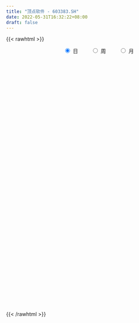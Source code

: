 ```yaml
---
title: "顶点软件 - 603383.SH"
date: 2022-05-31T16:32:22+08:00
draft: false
---
```

{{< rawhtml >}}
    <div style="text-align: center">
        <label style="padding: 1rem;"><input style="margin-right: .5rem" type="radio" name="period" value="D" checked onclick="period_change(this)">日</label>
        <label style="padding: 1rem;"><input style="margin-right: .5rem" type="radio" name="period" value="W" onclick="period_change(this)">周</label>
        <label style="padding: 1rem;"><input style="margin-right: .5rem" type="radio" name="period" value="M" onclick="period_change(this)">月</label>
    </div>
    <div id="chart" style="height: 700px;"></div> 
    <script type="text/javascript">
        const D_v = [13833.71,12541.4,26304.0,49814.12,35285.61,49356.74,33985.32,45819.57,62580.04,38183.4,28327.66,37795.84,39520.18,28389.4,32155.64,43736.32,52326.84,57030.54,31925.54,28035.06,20994.1,17508.7,21923.16,33089.99,22550.2,20743.96,13168.56,14394.96,10803.16,16041.0,12712.21,10490.95,8624.8,16910.48,44639.7,20228.98,23922.33,17278.21,13601.6,13154.57,9163.32,12860.37,20833.2,14621.6,20941.43,17800.17,13652.4,12217.4,12056.81,13086.5,13950.37,14762.4,13858.31,9237.01,14110.37,9467.46,10524.77,37890.43,42807.55,27806.41,18100.12,61214.6,25790.51,35519.41,23479.48,25109.8,29771.8,28594.24,32246.9,23725.68,16236.74,35819.32,34239.35,30346.27,18507.96,65841.85,99473.44,68028.33,46652.32,40442.6,37074.8,27879.71,28401.4,23523.99,24638.83,17152.75,10618.6,14897.8,12198.56,24649.55,11748.52,30473.91,21844.2,15574.56,14615.0,8614.8,8032.92,7840.96,6605.68,10016.76,25172.79,25498.53,32131.91,47469.85,34963.0,16040.27,20112.69,18493.6,32554.36,24263.2,21185.33,17458.36,45868.52,19585.8,14397.03,16771.66,17268.6,15919.83,19991.4,29318.08,21531.0,16510.48,14532.8,19103.11,14597.0,19615.6,31304.84,14538.2,15950.64,10534.8,17673.19,25822.88,19505.4,14974.96,13029.45,10794.6,7453.72,8565.12,10571.33,9354.03,9429.84,10410.12,8143.2,8084.32,7093.8,9914.41,7599.0,7477.2,10571.4,9306.34,9329.64,8218.81,6293.16,9111.41,15658.0,12587.0,8596.4,14334.1,13134.84,12075.4,9383.56,7636.0,10644.0,21455.44,15914.32,8164.4,32121.76,41314.96,30024.33,27657.53,23756.14,29063.0,27162.82,17444.34,11020.14,20987.6,19869.94,21048.26,20461.6,24453.04,19565.56,14472.42,16011.58,15106.98,9872.8,7401.11,16902.94,10091.46,15359.94,13663.27,10186.16,10639.0,10980.4,10370.74,11437.46,19747.54,21687.45,19653.81,12290.29,14045.69,19425.51,19536.63,14331.87,17314.47,13208.91,12460.43,12313.63,11220.22,8957.63,7097.76,14523.48,18521.63,10368.17,18099.64,28717.44,25737.12,13125.68,27764.72,49374.66,31970.68,20512.16,15455.27,13765.98,18430.37,81578.19,77628.57,56748.52,45319.57,45246.65,35456.32,35827.74,20870.27,22816.08,17205.28,14918.33,30890.64,13163.25,11732.0,11977.92,13124.34,13870.0,9543.48,13345.11,20066.84,23061.81,24599.76,18170.93,16244.25,14492.26,18989.38]
const D_histogram = [0.0,-0.0129230769,0.0344394477,0.123178526,0.1449399974,0.2364562362,0.2709943128,0.4556471138,0.4652792599,0.3920325485,0.2995752525,0.2659241828,0.2603149653,0.2134043379,0.1213920635,0.1196934923,0.1127318831,0.1530528942,0.0896827017,0.044197753,-0.0339016728,-0.0796619369,-0.1175374886,-0.2161388044,-0.3172290456,-0.3440595715,-0.3489519016,-0.3627183529,-0.3406189047,-0.3842920971,-0.4043324704,-0.368321137,-0.3406072856,-0.3436914258,-0.3857025655,-0.4309642262,-0.3895266525,-0.3317974503,-0.2854509864,-0.2648402961,-0.2321765992,-0.2055986268,-0.134530783,-0.0657934579,0.0323062431,0.0887486312,0.0772911114,0.0567189641,0.020176715,0.0240914847,0.0792818078,0.1429747358,0.1622111493,0.1733988103,0.1118769057,0.065711346,0.0588572197,0.1628621973,0.2245972647,0.2803855991,0.2840192466,0.3918504279,0.3864434422,0.391099183,0.360421519,0.3495147458,0.3414258326,0.3484633711,0.3775203908,0.2964799189,0.2385009643,0.094642881,0.0557159261,0.0757475225,0.0330461899,0.1818979716,0.382764836,0.4029252503,0.3795080269,0.3035935676,0.18123375,0.1155361971,-0.0242636231,-0.1682299709,-0.305632989,-0.3992351683,-0.4452336645,-0.4747977174,-0.4939242939,-0.4408116873,-0.3928104263,-0.2860650939,-0.1711329988,-0.0947142837,-0.0954540772,-0.1324608121,-0.1687696397,-0.1437683883,-0.1112398176,-0.0754449323,0.0279948511,0.1147527818,0.2255123201,0.2888996883,0.3423028834,0.3459824912,0.2714002186,0.1473099687,0.1722359514,0.2047259919,0.1799645657,0.1719311051,0.2965586793,0.3139060067,0.2711175792,0.2327610234,0.1700019706,0.1004599425,0.0818008511,0.0328889184,-0.0013336602,-0.0669335028,-0.1479831864,-0.1425266145,-0.1307889127,-0.0699423049,0.013044974,0.074367369,0.1025295919,0.0739211981,0.0995508721,0.1781675212,0.1552289969,0.0726006364,0.0078246901,-0.0803936814,-0.123659006,-0.1536528791,-0.1977013137,-0.1923416323,-0.1502469062,-0.1561635636,-0.1154807539,-0.1671114949,-0.234873536,-0.2712680717,-0.2636694307,-0.2768976287,-0.3323918885,-0.3421644551,-0.2627837473,-0.267559899,-0.2469533156,-0.1978656973,-0.0607627284,-0.00952092,0.0388343704,0.0896047069,0.0922893802,0.0520202203,0.0784310978,0.0715353746,-0.0102573262,0.0186198775,0.0467600515,0.0398245166,0.1127555866,0.2067381577,0.2119230661,0.0584988961,-0.1303396091,-0.4645449906,-0.6992901377,-0.7443728508,-0.7369353482,-0.5775139548,-0.4819248306,-0.4620446501,-0.5220066555,-0.548538845,-0.5464862401,-0.5266301144,-0.4374964787,-0.3167212748,-0.2396759333,-0.1443032507,-0.1343433308,-0.1052227148,-0.0404520931,0.009702641,0.0281148553,0.0268402576,0.0207114199,-0.0261956837,-0.0737176341,-0.0516508902,-0.0106954701,0.0574305637,0.0746902487,0.0047797709,0.0253512679,0.0622383144,0.0867076646,0.144288424,0.1993387941,0.2513328578,0.245137792,0.2240498217,0.2129206541,0.1919219048,0.2433026753,0.3106299017,0.3463238958,0.4193529903,0.4536651172,0.3487051982,0.1698899182,0.2167435549,0.3017641999,0.3469842484,0.3086327654,0.2989729752,0.2304765302,0.1424948696,0.2559797594,0.2810597926,0.0929823645,-0.2003520513,-0.4098469867,-0.6371313522,-0.6590482453,-0.6405786046,-0.6205990524,-0.5762550672,-0.4939683754,-0.3736399315,-0.2679558919,-0.1944468683,-0.1395306425,-0.0751460679,-0.0229896487,0.0225603869,0.079603604,0.1506471111,0.1104925146,0.1339777692,0.1615446658,0.164572003,0.1898858823,0.2306698334]
const D_fast = [0.0,-0.0161538462,0.0398185404,0.1593522503,0.2173487209,0.3679790188,0.4702656736,0.768830253,0.8947822141,0.9195436398,0.9019801569,0.934810133,0.9942796568,1.0007201139,0.9390558553,0.9672806573,0.9885020188,1.0670862534,1.0261367363,0.9917012259,0.9051263819,0.8394506336,0.7721907097,0.6195546928,0.4391571902,0.3263117715,0.2341814659,0.1297354264,0.0666801484,-0.0730660683,-0.1941895592,-0.2502585101,-0.30769648,-0.3967034767,-0.5351402578,-0.6881429751,-0.7440870644,-0.7693072248,-0.7943235075,-0.8399228913,-0.8653033442,-0.8901250284,-0.8526898805,-0.8004009197,-0.694224658,-0.615595112,-0.607729854,-0.6141222603,-0.6456203307,-0.6356826897,-0.5606719147,-0.4612353028,-0.401446102,-0.3469087384,-0.3804614166,-0.4101991398,-0.4023389612,-0.2576184343,-0.1397340507,-0.0138493165,0.0607891427,0.266582931,0.3577868058,0.4602173424,0.5196450581,0.5961169714,0.6733845163,0.7675378975,0.890975015,0.8840545228,0.8857008093,0.7655034462,0.7405054729,0.7794739499,0.7450341647,0.9393604394,1.2359185128,1.3568102397,1.428270023,1.4282539555,1.3512025755,1.3143890718,1.1685233459,0.9824995054,0.76868824,0.5752772686,0.4179703563,0.269706874,0.1270992241,0.0700089089,0.0198075633,0.0550366222,0.1271854676,0.1799256118,0.155322299,0.085200361,0.0066991235,-0.0042417221,0.0004768942,0.0174105464,0.1278490426,0.2432951688,0.4104327871,0.5460450773,0.6850239933,0.7751992239,0.7684670059,0.6812042482,0.7491892187,0.8328607572,0.8530904725,0.8880397881,1.0868070322,1.1826308612,1.2076218285,1.2274555285,1.2071969684,1.1627699259,1.1645610473,1.1238713441,1.0893153506,1.0069821323,0.888936652,0.8587615703,0.8378020439,0.8811630755,0.9674115979,1.0473258352,1.101120456,1.0909923617,1.1415097538,1.2646682832,1.2805370081,1.2160588067,1.1532390329,1.0449222411,0.970742165,0.9023350721,0.8088613091,0.7661355824,0.7706685819,0.7257110336,0.7375236549,0.6441150402,0.5176346151,0.4134230614,0.3551043448,0.2726517396,0.1340595077,0.0387458273,0.0524305982,-0.0192355282,-0.0603672737,-0.0607460797,0.061166207,0.1100277855,0.1680916685,0.2412631818,0.2670202,0.2397560953,0.2857747471,0.2967628676,0.2124058353,0.2459380084,0.2857681952,0.2887887895,0.3899087561,0.5355758666,0.5937415416,0.4549420956,0.2335186881,-0.216822941,-0.6263906226,-0.8575665483,-1.0343628828,-1.0193199781,-1.0442120615,-1.1398430436,-1.3303067128,-1.4939736136,-1.6285425688,-1.7403439716,-1.7605844556,-1.7189895704,-1.7018632122,-1.6425663423,-1.6661922551,-1.6633773178,-1.6087197194,-1.556139325,-1.530698397,-1.5252629303,-1.526213913,-1.5796699375,-1.6456212964,-1.6364672751,-1.5981857225,-1.5157020477,-1.4797698005,-1.5484853357,-1.5215760217,-1.4691293966,-1.4229831303,-1.3293302648,-1.2244451963,-1.1096179181,-1.0545285359,-1.0196040508,-0.9775030548,-0.950521328,-0.8383148887,-0.6933301868,-0.5710552188,-0.3931878767,-0.2454594705,-0.2632430899,-0.3995858904,-0.298546365,-0.13808467,-0.0061185594,0.032688149,0.0977716026,0.0868942901,0.0345363469,0.2120161765,0.3073611579,0.142529321,-0.2008931076,-0.5128497898,-0.8994169933,-1.0860959477,-1.2277709581,-1.3629411691,-1.4626609507,-1.5038663527,-1.4769478917,-1.4382528251,-1.4133555185,-1.3933219533,-1.3477238957,-1.3013148887,-1.2501247563,-1.1731806383,-1.0644753534,-1.0770068213,-1.0200271243,-0.9520740612,-0.9079037234,-0.8351183735,-0.736666964]
const D_slow = [0.0,-0.0032307692,0.0053790927,0.0361737242,0.0724087236,0.1315227826,0.1992713608,0.3131831392,0.4295029542,0.5275110913,0.6024049044,0.6688859501,0.7339646915,0.787315776,0.8176637918,0.8475871649,0.8757701357,0.9140333592,0.9364540346,0.9475034729,0.9390280547,0.9191125705,0.8897281983,0.8356934972,0.7563862358,0.6703713429,0.5831333675,0.4924537793,0.4072990531,0.3112260288,0.2101429112,0.118062627,0.0329108056,-0.0530120509,-0.1494376923,-0.2571787488,-0.3545604119,-0.4375097745,-0.5088725211,-0.5750825951,-0.633126745,-0.6845264017,-0.7181590974,-0.7346074619,-0.7265309011,-0.7043437433,-0.6850209654,-0.6708412244,-0.6657970457,-0.6597741745,-0.6399537225,-0.6042100386,-0.5636572513,-0.5203075487,-0.4923383223,-0.4759104858,-0.4611961809,-0.4204806315,-0.3643313154,-0.2942349156,-0.2232301039,-0.125267497,-0.0286566364,0.0691181593,0.1592235391,0.2466022255,0.3319586837,0.4190745265,0.5134546242,0.5875746039,0.647199845,0.6708605652,0.6847895468,0.7037264274,0.7119879749,0.7574624678,0.8531536768,0.9538849894,1.0487619961,1.124660388,1.1699688255,1.1988528748,1.192786969,1.1507294763,1.074321229,0.9745124369,0.8632040208,0.7445045915,0.621023518,0.5108205962,0.4126179896,0.3411017161,0.2983184664,0.2746398955,0.2507763762,0.2176611732,0.1754687632,0.1395266662,0.1117167118,0.0928554787,0.0998541915,0.1285423869,0.184920467,0.257145389,0.3427211099,0.4292167327,0.4970667873,0.5338942795,0.5769532674,0.6281347653,0.6731259067,0.716108683,0.7902483529,0.8687248545,0.9365042493,0.9946945052,1.0371949978,1.0623099834,1.0827601962,1.0909824258,1.0906490107,1.0739156351,1.0369198384,1.0012881848,0.9685909566,0.9511053804,0.9543666239,0.9729584662,0.9985908641,1.0170711637,1.0419588817,1.086500762,1.1253080112,1.1434581703,1.1454143428,1.1253159225,1.094401171,1.0559879512,1.0065626228,0.9584772147,0.9209154882,0.8818745972,0.8530044088,0.8112265351,0.7525081511,0.6846911331,0.6187737755,0.5495493683,0.4664513962,0.3809102824,0.3152143456,0.2483243708,0.1865860419,0.1371196176,0.1219289355,0.1195487055,0.1292572981,0.1516584748,0.1747308199,0.1877358749,0.2073436494,0.225227493,0.2226631615,0.2273181309,0.2390081437,0.2489642729,0.2771531695,0.328837709,0.3818184755,0.3964431995,0.3638582972,0.2477220496,0.0728995152,-0.1131936975,-0.2974275346,-0.4418060233,-0.5622872309,-0.6777983935,-0.8083000573,-0.9454347686,-1.0820563286,-1.2137138572,-1.3230879769,-1.4022682956,-1.4621872789,-1.4982630916,-1.5318489243,-1.558154603,-1.5682676263,-1.565841966,-1.5588132522,-1.5521031878,-1.5469253329,-1.5534742538,-1.5719036623,-1.5848163849,-1.5874902524,-1.5731326115,-1.5544600493,-1.5532651066,-1.5469272896,-1.531367711,-1.5096907948,-1.4736186888,-1.4237839903,-1.3609507759,-1.2996663279,-1.2436538725,-1.1904237089,-1.1424432327,-1.0816175639,-1.0039600885,-0.9173791146,-0.812540867,-0.6991245877,-0.6119482881,-0.5694758086,-0.5152899199,-0.4398488699,-0.3531028078,-0.2759446164,-0.2012013726,-0.1435822401,-0.1079585227,-0.0439635828,0.0263013653,0.0495469564,-0.0005410564,-0.1030028031,-0.2622856411,-0.4270477024,-0.5871923536,-0.7423421167,-0.8864058835,-1.0098979773,-1.1033079602,-1.1702969332,-1.2189086502,-1.2537913109,-1.2725778278,-1.27832524,-1.2726851433,-1.2527842423,-1.2151224645,-1.1874993359,-1.1540048935,-1.1136187271,-1.0724757263,-1.0250042558,-0.9673367974]
const D_data = [['2021-05-20', 25.219, 25.6432, 25.0647, 25.836],['2021-05-21', 25.5178, 25.4407, 25.3829, 26.1637],['2021-05-24', 25.219, 26.2987, 25.0165, 26.3662],['2021-05-25', 26.2601, 27.2531, 26.0673, 27.4748],['2021-05-26', 27.2145, 26.8289, 26.7904, 27.7447],['2021-05-27', 26.8, 28.1786, 26.7229, 28.8245],['2021-05-28', 27.9568, 28.034, 27.5519, 28.1978],['2021-05-31', 28.1496, 30.8393, 28.1496, 30.8393],['2021-06-01', 31.7165, 29.5957, 29.5957, 31.7165],['2021-06-02', 30.0566, 28.7969, 28.5724, 30.0566],['2021-06-03', 28.8067, 28.4649, 28.3478, 29.3926],['2021-06-04', 28.3282, 29.1778, 28.0255, 29.832],['2021-06-07', 29.1875, 29.7344, 28.7579, 30.2324],['2021-06-08', 29.4707, 29.3731, 29.0997, 30.0176],['2021-06-09', 29.295, 28.6798, 28.3185, 29.8809],['2021-06-10', 28.5626, 29.7734, 28.4259, 30.0176],['2021-06-11', 29.7832, 29.9004, 29.3438, 31.2187],['2021-06-15', 29.5879, 30.8183, 28.6212, 31.4628],['2021-06-16', 30.5839, 29.6856, 29.5293, 30.7109],['2021-06-17', 29.6563, 29.8027, 28.9825, 30.0469],['2021-06-18', 29.295, 29.1973, 29.0801, 29.6367],['2021-06-21', 28.9239, 29.3536, 28.7579, 29.7149],['2021-06-22', 29.4707, 29.2754, 29.1778, 29.998],['2021-06-23', 29.129, 28.1329, 27.84, 29.129],['2021-06-24', 27.9669, 27.4591, 27.2346, 28.3868],['2021-06-25', 27.3517, 27.879, 27.2541, 28.2111],['2021-06-28', 28.0353, 27.879, 27.6349, 28.0353],['2021-06-29', 27.8888, 27.508, 27.3713, 28.2794],['2021-06-30', 27.508, 27.7619, 27.3615, 27.9572],['2021-07-01', 27.5959, 26.6389, 26.6096, 27.84],['2021-07-02', 26.5315, 26.4826, 26.1702, 26.9904],['2021-07-05', 26.3557, 26.9416, 26.3362, 27.0002],['2021-07-06', 26.9514, 26.7365, 26.4729, 27.0978],['2021-07-07', 26.6584, 26.1409, 25.8284, 26.844],['2021-07-08', 24.9886, 25.223, 24.1391, 25.3792],['2021-07-09', 25.1253, 24.5882, 24.4222, 25.1253],['2021-07-12', 24.6664, 25.2913, 24.5589, 25.5452],['2021-07-13', 25.096, 25.4183, 24.93, 25.8089],['2021-07-14', 25.6722, 25.2425, 24.9788, 25.6722],['2021-07-15', 25.2523, 24.8031, 24.5589, 25.4573],['2021-07-16', 24.8421, 24.8128, 24.7152, 25.1546],['2021-07-19', 24.8128, 24.6273, 24.2367, 24.8128],['2021-07-20', 24.4418, 25.2132, 24.3148, 25.76],['2021-07-21', 25.1253, 25.3792, 25.0472, 25.4866],['2021-07-22', 25.2913, 26.0823, 25.1058, 26.1604],['2021-07-23', 25.9065, 25.926, 25.6722, 26.4631],['2021-07-26', 25.5843, 25.1644, 24.9202, 26.1506],['2021-07-27', 25.555, 24.9202, 24.7152, 25.555],['2021-07-28', 24.6468, 24.5004, 24.1195, 25.1741],['2021-07-29', 24.764, 24.8421, 24.7542, 25.3792],['2021-07-30', 24.7738, 25.594, 24.6566, 25.8772],['2021-08-02', 25.389, 26.0237, 25.2523, 26.3264],['2021-08-03', 26.0725, 25.7307, 25.7014, 26.2678],['2021-08-04', 25.7307, 25.7698, 25.5159, 25.926],['2021-08-05', 25.594, 24.764, 24.7152, 25.7893],['2021-08-06', 24.6566, 24.6664, 24.5101, 24.9593],['2021-08-09', 24.6664, 24.9984, 24.5296, 25.1937],['2021-08-10', 25.0179, 26.6779, 24.9007, 26.844],['2021-08-11', 27.2346, 26.6975, 26.6584, 28.1915],['2021-08-12', 27.2834, 27.0978, 26.5412, 27.342],['2021-08-13', 26.6975, 26.7951, 26.6975, 27.3322],['2021-08-16', 26.9318, 28.6505, 26.8635, 29.0801],['2021-08-17', 28.6016, 27.8107, 27.5568, 28.6114],['2021-08-18', 27.6544, 28.2501, 27.1271, 29.0118],['2021-08-19', 28.1622, 28.0548, 27.84, 28.7579],['2021-08-20', 28.1329, 28.504, 27.9474, 28.6407],['2021-08-23', 28.8555, 28.8067, 28.504, 29.7832],['2021-08-24', 28.5431, 29.3243, 28.5138, 29.5879],['2021-08-25', 29.2168, 30.0566, 28.9922, 30.2226],['2021-08-26', 30.1445, 28.8848, 28.8067, 30.3691],['2021-08-27', 28.9825, 29.0997, 28.4356, 29.5391],['2021-08-30', 29.0997, 27.7033, 27.4591, 29.3828],['2021-08-31', 28.1329, 28.6798, 27.7521, 29.0997],['2021-09-01', 28.7188, 29.5196, 28.2306, 30.2715],['2021-09-02', 29.5586, 28.8165, 28.6407, 29.5586],['2021-09-03', 31.6972, 31.6972, 31.0624, 31.6972],['2021-09-06', 31.9608, 33.6404, 30.0273, 34.4509],['2021-09-07', 32.3709, 32.4198, 31.5507, 33.0838],['2021-09-08', 32.1073, 32.3221, 31.9608, 33.6404],['2021-09-09', 32.2245, 31.8241, 31.6288, 33.1912],['2021-09-10', 32.2733, 31.0624, 30.9941, 32.2733],['2021-09-13', 31.2284, 31.5507, 30.9257, 31.9803],['2021-09-14', 31.4921, 30.2715, 30.0859, 31.746],['2021-09-15', 30.1543, 29.5391, 29.3731, 30.457],['2021-09-16', 29.5391, 28.8262, 28.6114, 29.8223],['2021-09-17', 28.6602, 28.6114, 28.0255, 29.1973],['2021-09-22', 28.2208, 28.6212, 28.0548, 29.0508],['2021-09-23', 28.8067, 28.3673, 28.1232, 28.9337],['2021-09-24', 28.3771, 28.0743, 28.006, 28.6505],['2021-09-27', 28.0548, 28.7774, 28.0548, 29.1485],['2021-09-28', 28.8067, 28.7188, 28.0255, 28.9044],['2021-09-29', 28.6993, 29.6563, 28.2306, 29.9297],['2021-09-30', 29.6563, 30.2226, 29.002, 30.4668],['2021-10-08', 30.6523, 30.1933, 29.6074, 30.6621],['2021-10-11', 29.7832, 29.3926, 29.2364, 30.0371],['2021-10-12', 29.2461, 28.7774, 28.5333, 29.3731],['2021-10-13', 29.1094, 28.4942, 28.2501, 29.2364],['2021-10-14', 28.338, 29.129, 28.338, 29.3438],['2021-10-15', 29.0606, 29.295, 28.7774, 29.5196],['2021-10-18', 29.295, 29.461, 28.8848, 29.8613],['2021-10-19', 29.461, 30.6816, 29.461, 31.2382],['2021-10-20', 31.1308, 31.0624, 30.5644, 31.7362],['2021-10-21', 30.9648, 32.0585, 30.7695, 32.4002],['2021-10-22', 32.4393, 32.1756, 32.0292, 33.0838],['2021-10-25', 33.0057, 32.6639, 31.6581, 33.0057],['2021-10-26', 32.244, 32.5272, 32.1366, 32.8299],['2021-10-27', 32.3319, 31.6679, 31.3749, 32.7127],['2021-10-28', 31.7264, 30.7499, 30.6035, 32.1073],['2021-10-29', 31.2675, 32.5565, 30.7597, 32.7127],['2021-11-01', 32.5467, 33.0447, 32.2831, 33.5037],['2021-11-02', 32.8787, 32.5955, 32.3319, 33.9626],['2021-11-03', 32.3416, 32.9568, 31.9803, 33.0935],['2021-11-04', 32.9568, 35.2321, 32.6444, 36.1305],['2021-11-05', 35.3786, 34.6364, 34.3728, 35.9352],['2021-11-08', 34.7145, 34.1775, 34.031, 35.0856],['2021-11-09', 34.3435, 34.3532, 33.7087, 34.5095],['2021-11-10', 34.3532, 34.0798, 33.7185, 34.4704],['2021-11-11', 34.0798, 33.8943, 33.6404, 34.2653],['2021-11-12', 33.9529, 34.5192, 33.4939, 34.7145],['2021-11-15', 34.6169, 34.1579, 33.9919, 36.3746],['2021-11-16', 33.9529, 34.2849, 33.1033, 34.8024],['2021-11-17', 34.236, 33.7478, 33.1912, 34.2849],['2021-11-18', 33.7478, 33.2205, 33.201, 34.5388],['2021-11-19', 33.0057, 34.1286, 32.4491, 34.695],['2021-11-22', 34.1579, 34.2849, 33.4939, 34.5388],['2021-11-23', 34.1775, 35.154, 33.8845, 35.4274],['2021-11-24', 35.3395, 35.9352, 34.7634, 36.3551],['2021-11-25', 35.7399, 36.2281, 35.5446, 36.2281],['2021-11-26', 36.3258, 36.2672, 35.4469, 36.7652],['2021-11-29', 35.9059, 35.7692, 35.6324, 36.4039],['2021-11-30', 36.0719, 36.6578, 35.9156, 36.6968],['2021-12-01', 36.3551, 37.8686, 36.3551, 38.0151],['2021-12-02', 38.0737, 37.0386, 36.8628, 38.3764],['2021-12-03', 37.0386, 36.2574, 36.0426, 37.3511],['2021-12-06', 36.3843, 36.2769, 35.8375, 36.9117],['2021-12-07', 36.2867, 35.7008, 35.3493, 36.6675],['2021-12-08', 35.7594, 35.984, 35.154, 36.2574],['2021-12-09', 36.0328, 35.9937, 35.691, 36.4722],['2021-12-10', 36.1988, 35.6227, 35.2614, 36.316],['2021-12-13', 35.6227, 36.1207, 35.6227, 36.4527],['2021-12-14', 36.1207, 36.7066, 35.1637, 36.7652],['2021-12-15', 36.7261, 36.2086, 36.1598, 37.2534],['2021-12-16', 36.2281, 36.9019, 36.2183, 37.3023],['2021-12-17', 36.7261, 35.7203, 35.7203, 37.1851],['2021-12-20', 35.5739, 35.1442, 34.8903, 36.3746],['2021-12-21', 35.1344, 35.154, 34.4704, 35.5055],['2021-12-22', 35.4469, 35.5055, 34.9782, 35.8082],['2021-12-23', 35.5055, 35.0954, 35.0563, 35.7887],['2021-12-24', 35.1344, 34.2068, 34.0505, 35.486],['2021-12-27', 34.2556, 34.3923, 34.0017, 34.6266],['2021-12-28', 34.4997, 35.5055, 34.4216, 35.6422],['2021-12-29', 35.6031, 34.4802, 34.3923, 35.6031],['2021-12-30', 34.7341, 34.6657, 34.4899, 35.4567],['2021-12-31', 35.0172, 35.0563, 34.197, 35.1247],['2022-01-04', 35.3395, 36.5796, 35.0758, 36.6089],['2022-01-05', 36.9117, 36.0035, 35.6715, 37.3608],['2022-01-06', 36.0035, 36.2672, 35.7692, 36.6187],['2022-01-07', 36.1402, 36.6382, 36.1402, 37.3218],['2022-01-10', 36.5992, 36.2769, 35.6129, 37.2241],['2022-01-11', 36.2965, 35.7203, 35.5543, 37.2827],['2022-01-12', 35.7203, 36.5992, 35.7203, 36.7847],['2022-01-13', 36.189, 36.3258, 36.0426, 36.9214],['2022-01-14', 36.6871, 35.2028, 35.0075, 36.6871],['2022-01-17', 35.2516, 36.482, 34.695, 36.7652],['2022-01-18', 36.1402, 36.6871, 35.9352, 37.0874],['2022-01-19', 36.2769, 36.3746, 36.1109, 37.0093],['2022-01-20', 36.6089, 37.6538, 35.6129, 38.2885],['2022-01-21', 37.273, 38.5424, 36.9214, 39.0502],['2022-01-24', 38.4741, 37.9174, 37.0874, 38.7182],['2022-01-25', 37.4683, 35.691, 35.2321, 38.5326],['2022-01-26', 35.7594, 34.3435, 34.0896, 36.7749],['2022-01-27', 34.1677, 30.9062, 30.9062, 34.3435],['2022-01-28', 30.6621, 30.164, 29.5, 30.8574],['2022-02-07', 30.4179, 31.1991, 30.3886, 31.785],['2022-02-08', 31.0136, 31.1308, 30.3301, 31.4335],['2022-02-09', 31.2187, 32.908, 31.1601, 34.1775],['2022-02-10', 32.2245, 32.3026, 31.4433, 32.7127],['2022-02-11', 30.2715, 31.1991, 30.2715, 31.951],['2022-02-14', 30.7988, 29.5879, 29.3731, 31.1405],['2022-02-15', 29.7832, 29.2168, 28.8653, 30.2715],['2022-02-16', 29.461, 28.9239, 28.7384, 29.9297],['2022-02-17', 28.9239, 28.6114, 28.4942, 29.1778],['2022-02-18', 28.4747, 29.2071, 28.3673, 29.2852],['2022-02-21', 29.2071, 29.6758, 29.0508, 29.9883],['2022-02-22', 29.3047, 29.2364, 28.8555, 29.5781],['2022-02-23', 29.0508, 29.5684, 29.0508, 29.627],['2022-02-24', 29.5781, 28.4552, 27.7326, 29.6367],['2022-02-25', 28.6212, 28.4845, 28.2208, 28.7481],['2022-02-28', 28.6016, 28.9044, 27.879, 29.0801],['2022-03-01', 28.9044, 28.7969, 28.3282, 29.0411],['2022-03-02', 28.8067, 28.3771, 28.2306, 28.9044],['2022-03-03', 28.4064, 27.9767, 27.8302, 28.6895],['2022-03-04', 27.9767, 27.6935, 27.2248, 27.9767],['2022-03-07', 27.7716, 26.8147, 26.3655, 27.7716],['2022-03-08', 26.8928, 26.2873, 26.2678, 27.3713],['2022-03-09', 26.3655, 26.8147, 25.1351, 26.8342],['2022-03-10', 27.3029, 26.9709, 26.6975, 27.4884],['2022-03-11', 27.1955, 27.4006, 25.926, 27.4884],['2022-03-14', 27.0295, 26.8244, 26.8147, 27.4591],['2022-03-15', 26.4631, 25.3987, 25.3304, 26.9318],['2022-03-16', 25.594, 26.1897, 24.8324, 26.5608],['2022-03-17', 26.4826, 26.3655, 25.9651, 26.7365],['2022-03-18', 25.9553, 26.219, 25.5452, 26.4534],['2022-03-21', 26.3166, 26.7365, 25.9553, 26.7561],['2022-03-22', 26.6584, 26.9416, 26.3948, 27.1467],['2022-03-23', 26.8537, 27.176, 26.7561, 27.3322],['2022-03-24', 26.883, 26.5803, 26.4241, 27.2638],['2022-03-25', 26.5803, 26.3264, 26.1897, 27.0588],['2022-03-28', 26.0237, 26.3655, 25.6917, 26.8049],['2022-03-29', 26.3264, 26.1506, 25.8772, 26.5022],['2022-03-30', 26.3459, 27.1564, 26.0335, 27.4299],['2022-03-31', 27.0978, 27.7521, 26.7365, 28.2599],['2022-04-01', 27.5373, 27.7619, 27.3713, 27.9181],['2022-04-06', 27.508, 28.7091, 27.4689, 29.2266],['2022-04-07', 29.168, 28.7579, 28.3673, 29.3438],['2022-04-08', 28.6602, 27.049, 26.6096, 28.6602],['2022-04-11', 26.4729, 25.4769, 25.4183, 26.4729],['2022-04-12', 25.8479, 28.0255, 25.7405, 28.0255],['2022-04-13', 27.5177, 29.002, 27.5177, 30.1543],['2022-04-14', 28.9434, 29.0606, 28.1329, 30.0273],['2022-04-15', 28.8751, 28.2501, 28.0255, 29.4903],['2022-04-18', 28.4845, 28.6895, 27.2541, 28.6895],['2022-04-19', 28.4747, 27.9279, 27.6349, 28.6895],['2022-04-20', 28.6114, 27.3908, 27.342, 28.9922],['2022-04-21', 26.4143, 30.1348, 26.3752, 30.1348],['2022-04-22', 30.1152, 29.6172, 29.1778, 31.2284],['2022-04-25', 28.5724, 26.6584, 26.6584, 28.8165],['2022-04-26', 25.4085, 23.9926, 23.9926, 25.9163],['2022-04-27', 21.6294, 23.4262, 21.6294, 23.9242],['2022-04-28', 23.1137, 21.5709, 21.3853, 23.1137],['2022-04-29', 21.8736, 22.8989, 21.8638, 23.1137],['2022-05-05', 23.1626, 22.8012, 22.5767, 23.436],['2022-05-06', 22.4302, 22.3228, 21.6978, 23.6606],['2022-05-09', 22.0396, 22.2056, 21.9712, 22.6938],['2022-05-10', 21.8736, 22.4595, 21.5904, 22.6352],['2022-05-11', 22.6645, 22.9868, 22.5083, 23.4848],['2022-05-12', 22.6255, 22.9965, 22.4595, 23.2895],['2022-05-13', 23.1723, 22.7231, 22.5669, 23.2407],['2022-05-16', 22.8305, 22.5278, 22.4399, 23.0747],['2022-05-17', 22.4888, 22.7036, 22.1568, 22.8208],['2022-05-18', 23.0454, 22.645, 22.5571, 23.0454],['2022-05-19', 22.2056, 22.645, 22.0689, 22.7817],['2022-05-20', 22.645, 22.9282, 22.4204, 22.9477],['2022-05-23', 23.0454, 23.3676, 22.7817, 23.6606],['2022-05-24', 23.3676, 21.9908, 21.9712, 23.4946],['2022-05-25', 22.0982, 22.6743, 22.0005, 23.0551],['2022-05-26', 22.6059, 22.8208, 21.9908, 22.9673],['2022-05-27', 23.0411, 22.5711, 22.4211, 23.2511],['2022-05-30', 22.8, 22.92, 22.38, 22.92],['2022-05-31', 22.96, 23.32, 22.42, 23.48]]
const W_v = [66269.38,63138.43,45863.91,32018.54,71154.6,48115.21,132223.87,114518.8,61656.08,69355.14,80839.48,83163.21,55464.49,36158.78,108721.91,98272.95,114377.38,181365.67,88430.23,70632.99,36615.23,26624.32,37595.83,24490.62,47846.05,35038.03,76953.92,57896.52,29492.57,16270.04,15785.63,41316.36,43712.06,56249.75,47480.08,130176.94,111965.97,286681.81,341265.06,368672.35,133260.55,158146.06,117546.3,146673.53,135055.93,106518.99,94481.73,74898.06,114848.45,270065.45,190182.27,127251.54,131972.36,71487.1,86394.13,72956.26,86756.52,83219.99,83612.88,67162.57,53412.6,40955.13,52159.89,80020.89,77563.78,110006.72,71416.41,193480.12,93531.69,73257.31,71507.39,46270.48,34271.39,39214.81,21099.87,43845.16,129903.82,50855.52,96570.83,228402.21,258854.66,227410.55,269538.24,195255.81,210380.6,170108.88,180282.42,203237.33,138836.56,127361.81,100093.37,224424.69,226304.36,185198.74,182885.32,81440.58,166380.75,229405.44,227464.14,153329.93,117561.19,121010.1,74701.26,91710.86,124943.53,137018.75,181249.56,137315.58,229826.2,167906.29,138005.85,137447.91,19003.38,110170.93,139930.21,68422.72,121429.29,69710.84,64679.33,73990.94,36471.61,65299.48,110917.3,176556.06,93317.64,81336.1,106886.8,75521.8,67129.75,93852.64,101232.24,217711.42,215340.01,135904.19,100439.78,79419.3,54334.99,47462.14,81680.43,54101.69,56056.91,42474.92,38393.29,36699.43,46030.44,87408.48,145886.05,160970.31,199286.6,163567.89,419180.95,512901.5,263051.59,201586.39,138802.1,164859.13,119394.72,118741.86,97005.5,73580.85,68124.98,59853.73,73065.54,24251.78,9076.6,56971.53,45593.31,55940.44,63421.17,80215.95,49245.04,74864.88,84765.21,53650.78,94187.64,67607.14,67328.36,131668.1,102990.82,113297.07,73664.63,53645.94,37270.79,32270.53,79458.76,51239.84,78318.86,47476.01,160388.3,70873.94,42632.33,121502.48,161530.18,81361.9,29176.84,80454.97,76083.92,194745.79,212706.51,196128.38,137985.24,115816.01,67119.89,100894.91,77120.03,87056.77,64963.48,61435.55,137129.28,171113.8,130575.36,184754.75,291671.49,121596.68,37714.96,88716.18,15574.56,45709.36,140289.84,122163.92,128361.21,84348.52,100995.47,96006.28,88511.23,50414.22,45421.51,42655.81,42259.36,51175.5,52873.8,118970.88,137663.82,90370.28,94964.2,59375.29,60828.77,82897.0,79629.99,66517.66,59468.67,72554.2,142747.9,206858.38,218598.8,43686.35,87909.5,61860.85,102143.59,33481.64]
const W_histogram = [0.0,0.0030632479,-0.0086498571,-0.0179758298,0.0671641452,0.1524097659,0.3899288761,0.508454348,0.5107482741,0.5836765394,0.592575213,0.5647254367,0.3955696675,0.3239461264,0.305755196,0.3363150445,0.1780440612,0.2554938981,0.218931622,-0.0440779028,-0.2438324907,-0.3396506782,-0.388407033,-0.4342127162,-0.43132466,-0.4185018398,-0.3119444623,-0.4511604681,-0.5741780734,-0.6208220192,-0.5505465596,-0.4225766328,-0.2231745765,-0.1728989866,-0.1681418419,0.0650277361,0.2000382054,0.9681385122,0.9326742826,0.9708600941,0.7944978202,0.5911805857,0.3606936682,0.2190155088,-0.0623923584,-0.1632703029,-0.3813840496,-0.6069668456,-0.6191611912,-0.467413759,-0.38220989,-0.3544349871,-0.3728316022,-0.5214381631,-0.5278497291,-0.5934600658,-0.5207345943,-0.483037736,-0.436115712,-0.438586213,-0.428440729,-0.4428602811,-0.5739833657,-0.5565572929,-0.482050933,-0.2905524738,-0.1736885098,0.1903661805,0.3039443481,0.3599916076,0.4035094578,0.4134455244,0.4013103305,0.3733269371,0.3858295523,0.387099034,0.3847058174,0.3948561819,0.472076108,0.65983004,1.0527775473,1.9389664516,3.2423853797,3.4890176089,4.1425223142,4.4798305531,5.0995147504,5.484380799,5.1107636776,3.736101675,2.5533115404,1.1225287567,-0.2076675955,-1.178782347,-1.7719309177,-2.2820794934,-2.6564284216,-1.9264879895,-1.4847284529,-1.1911022202,-1.2608431892,-1.3065994174,-1.4229689872,-1.8360214057,-2.2127605623,-2.3603215805,-2.1019853611,-1.9324988449,-1.1637538888,-0.5130736827,-0.3338929121,-0.5660142716,-0.7920339336,-0.6029150133,-0.9260962869,-1.0404198686,-1.1335019062,-1.1866490984,-1.1914190439,-1.2029662643,-1.2385034522,-1.0683558135,-0.7030339583,-0.2956491042,-0.2284098405,-0.0894771993,0.041146622,0.1509166086,-0.0198221931,-0.3791574668,-0.4645986347,0.2051406523,-0.0366991357,-0.098007941,-0.4303737704,-0.6960106967,-0.8725178034,-1.0433303651,-0.9627331964,-0.8572611008,-0.8573698423,-0.8668115963,-0.744179519,-0.6358363412,-0.6961648536,-0.8762011591,-0.478261412,-0.1704926922,0.0068053257,0.2025345625,0.8697365701,1.674287932,1.6963830048,1.4174391053,1.2792754978,1.0620269166,0.8909183302,0.635704166,0.4055384067,0.1443759191,-0.2145209025,-0.3274466562,-0.5754589454,-0.7301804211,-0.723748283,-0.6888328335,-0.6775383797,-0.6770209238,-0.5611652458,-0.412873566,-0.2843077771,-0.2923175445,-0.2150444305,-0.2976725013,-0.5148826979,-0.6746938457,-0.6932503185,-0.8292807861,-0.8564259363,-0.8131805983,-0.8714210221,-0.9113312663,-0.7344044363,-0.4667004377,-0.2934893625,-0.150390924,-0.1742090626,-0.1379666484,0.0647592829,0.1475825623,0.1917885261,0.3862251736,0.5610040889,0.5179942965,0.5136665241,0.6249203535,0.6278673613,0.7889818347,0.9464847715,1.0644302727,1.0579881463,0.9322479759,0.7312166689,0.4600849422,0.2934098065,0.2569830603,0.2112880274,0.1236878523,0.2091785082,0.3714101667,0.5013488051,0.7308427301,0.802761956,0.6544109908,0.4964248315,0.5109259166,0.4926446458,0.3981939772,0.501206071,0.5619165703,0.7000761943,0.737727469,0.6912791361,0.7543857672,0.7440259066,0.6465863097,0.54493474,0.3419132759,0.2360196966,0.2427572305,0.1266262417,0.2440121594,-0.2467631513,-0.4916848837,-0.7617329552,-0.950627077,-1.0809517903,-1.13348321,-1.1886328369,-1.1575623675,-0.9866850192,-0.871994115,-0.6743976126,-0.4230650018,-0.6662539984,-0.8131518067,-0.8278306332,-0.7694380898,-0.7024314464,-0.5613549316]
const W_fast = [0.0,0.0038290598,-0.0100465094,-0.0238664395,0.0780645718,0.2014126339,0.5364139631,0.7820530221,0.9120340167,1.1308814169,1.2879238937,1.4012554765,1.3309921243,1.3403551147,1.3986029834,1.5132415929,1.399481625,1.5408049364,1.5589755658,1.2849465652,1.0242338547,0.8435029976,0.6976448846,0.5432860224,0.4383429136,0.3465402738,0.3751115357,0.123105413,-0.1434567107,-0.3453061614,-0.4126673417,-0.390341573,-0.2467331609,-0.2396823176,-0.2769606334,-0.0275341214,0.1574858993,1.1676208341,1.3653251752,1.6462260102,1.6684881914,1.6129661032,1.4726526028,1.3857283207,1.0887223638,0.9470268435,0.6335670845,0.2562425771,0.0892579337,0.1241519261,0.1138033227,0.0529694787,-0.058635037,-0.3376011386,-0.4759751368,-0.68995049,-0.7474086671,-0.8304712428,-0.8925781468,-1.004695201,-1.1016598993,-1.2267945216,-1.5014134477,-1.6231266981,-1.6691330715,-1.5502727307,-1.4768308942,-1.0651846588,-0.8756204041,-0.7295752428,-0.5851800281,-0.4718825804,-0.3836901917,-0.3183418508,-0.2093818475,-0.1113376073,-0.0175543695,0.0913100404,0.2865489936,0.6392604356,1.2954023297,2.6663328469,4.7803481199,5.8992347513,7.5883700352,9.0456359124,10.9401987973,12.6961600456,13.6002338436,13.1595972598,12.6151350102,11.4649844157,10.0828711646,8.8170608264,7.7809295263,6.7002610772,5.6618050436,5.9101234783,5.9807009018,5.9765515794,5.5915998131,5.2191937305,4.7470819139,3.875024144,2.9450948469,2.2074534335,1.9402933126,1.6266551175,2.1044616015,2.626873387,2.7225809295,2.3489560022,1.9249278568,1.9633180237,1.4086126784,1.0341841295,0.6577266153,0.3079171485,0.0052924421,-0.3069963444,-0.6521593954,-0.74910071,-0.5595373445,-0.2260647664,-0.2159279628,-0.0993646215,0.0415458553,0.1890449941,0.0133506442,-0.4407739963,-0.6423648229,0.0786596272,-0.1723549447,-0.2581657353,-0.6981250073,-1.1377646078,-1.5324011654,-1.9640463183,-2.1241324487,-2.2329756283,-2.4474268303,-2.6735714834,-2.7369842858,-2.7876001933,-3.0219699192,-3.4210565145,-3.1426821203,-2.8775365737,-2.6985372243,-2.4521743469,-1.5675381968,-0.3444148519,0.1017759722,0.1771918489,0.3588471159,0.4071052639,0.4587262601,0.3624381373,0.2336569797,0.0085884718,-0.4039385753,-0.5987259932,-0.9906030186,-1.3278695996,-1.5023745323,-1.6396672911,-1.7977574322,-1.9664952074,-1.9909308408,-1.9458575525,-1.8883687079,-1.9694578614,-1.9459458551,-2.1029920512,-2.4489229222,-2.7774075314,-2.9692765839,-3.312627248,-3.5538788822,-3.7139286939,-3.9900243732,-4.2577674339,-4.264441713,-4.1134128238,-4.0135740893,-3.9080733818,-3.975443786,-3.973693034,-3.754777282,-3.6350583619,-3.5429052666,-3.2519123257,-2.9368823882,-2.8503936065,-2.7263047478,-2.4588208301,-2.298906982,-1.9405470499,-1.5464229202,-1.1623698508,-0.9043149406,-0.7969931171,-0.8152202568,-0.971330748,-1.064653432,-1.0368344131,-1.0297074392,-1.0863856512,-0.9486003683,-0.6935161681,-0.4382403284,-0.0260357209,0.246573994,0.2618257764,0.227945825,0.3701783893,0.47505828,0.4801561057,0.7084697172,0.9096593591,1.2228380316,1.4449211736,1.5712926248,1.8229956976,1.9986423137,2.0628492942,2.0974314095,1.9798882644,1.9329996092,2.0004264508,1.9159520224,2.0943409799,1.5418748814,1.174031928,0.7135506178,0.2869997267,-0.1135629342,-0.4494651564,-0.8017729926,-1.060093115,-1.1358870215,-1.2391946461,-1.2101975469,-1.0646311865,-1.4743836827,-1.8245694426,-2.0462059275,-2.1801729065,-2.2887741248,-2.2880363428]
const W_slow = [0.0,0.000765812,-0.0013966523,-0.0058906097,0.0109004266,0.049002868,0.146485087,0.273598674,0.4012857426,0.5472048774,0.6953486807,0.8365300399,0.9354224567,1.0164089883,1.0928477873,1.1769265484,1.2214375638,1.2853110383,1.3400439438,1.3290244681,1.2680663454,1.1831536758,1.0860519176,0.9774987385,0.8696675735,0.7650421136,0.687055998,0.574265881,0.4307213627,0.2755158578,0.1378792179,0.0322350597,-0.0235585844,-0.066783331,-0.1088187915,-0.0925618575,-0.0425523061,0.1994823219,0.4326508926,0.6753659161,0.8739903711,1.0217855176,1.1119589346,1.1667128118,1.1511147222,1.1102971465,1.0149511341,0.8632094227,0.7084191249,0.5915656851,0.4960132126,0.4074044658,0.3141965653,0.1838370245,0.0518745922,-0.0964904242,-0.2266740728,-0.3474335068,-0.4564624348,-0.566108988,-0.6732191703,-0.7839342406,-0.927430082,-1.0665694052,-1.1870821385,-1.2597202569,-1.3031423844,-1.2555508392,-1.1795647522,-1.0895668503,-0.9886894859,-0.8853281048,-0.7850005222,-0.6916687879,-0.5952113998,-0.4984366413,-0.4022601869,-0.3035461415,-0.1855271145,-0.0205696044,0.2426247824,0.7273663953,1.5379627402,2.4102171424,3.445847721,4.5658053593,5.8406840469,7.2117792466,8.489470166,9.4234955848,10.0618234699,10.342455659,10.2905387601,9.9958431734,9.552860444,8.9823405706,8.3182334652,7.8366114678,7.4654293546,7.1676537996,6.8524430023,6.5257931479,6.1700509011,5.7110455497,5.1578554091,4.567775014,4.0422786737,3.5591539625,3.2682154903,3.1399470696,3.0564738416,2.9149702737,2.7169617903,2.566233037,2.3347089653,2.0746039981,1.7912285216,1.494566247,1.196711486,0.8959699199,0.5863440569,0.3192551035,0.1434966139,0.0695843378,0.0124818777,-0.0098874221,0.0003992334,0.0381283855,0.0331728372,-0.0616165295,-0.1777661881,-0.1264810251,-0.135655809,-0.1601577943,-0.2677512369,-0.4417539111,-0.6598833619,-0.9207159532,-1.1613992523,-1.3757145275,-1.5900569881,-1.8067598871,-1.9928047669,-2.1517638522,-2.3258050656,-2.5448553554,-2.6644207084,-2.7070438814,-2.70534255,-2.6547089094,-2.4372747669,-2.0187027839,-1.5946070327,-1.2402472563,-0.9204283819,-0.6549216527,-0.4321920702,-0.2732660287,-0.171881427,-0.1357874472,-0.1894176729,-0.2712793369,-0.4151440733,-0.5976891785,-0.7786262493,-0.9508344577,-1.1202190526,-1.2894742835,-1.429765595,-1.5329839865,-1.6040609308,-1.6771403169,-1.7309014245,-1.8053195499,-1.9340402243,-2.1027136857,-2.2760262654,-2.4833464619,-2.697452946,-2.9007480955,-3.1186033511,-3.3464361676,-3.5300372767,-3.6467123861,-3.7200847268,-3.7576824578,-3.8012347234,-3.8357263855,-3.8195365648,-3.7826409242,-3.7346937927,-3.6381374993,-3.4978864771,-3.368387903,-3.2399712719,-3.0837411836,-2.9267743432,-2.7295288846,-2.4929076917,-2.2268001235,-1.9623030869,-1.729241093,-1.5464369257,-1.4314156902,-1.3580632386,-1.2938174735,-1.2409954666,-1.2100735035,-1.1577788765,-1.0649263348,-0.9395891335,-0.756878451,-0.556187962,-0.3925852143,-0.2684790064,-0.1407475273,-0.0175863658,0.0819621285,0.2072636462,0.3477427888,0.5227618374,0.7071937046,0.8800134886,1.0686099304,1.2546164071,1.4162629845,1.5524966695,1.6379749885,1.6969799126,1.7576692202,1.7893257807,1.8503288205,1.7886380327,1.6657168117,1.475283573,1.2376268037,0.9673888561,0.6840180536,0.3868598444,0.0974692525,-0.1492020023,-0.3672005311,-0.5357999342,-0.6415661847,-0.8081296843,-1.011417636,-1.2183752943,-1.4107348167,-1.5863426783,-1.7266814112]
const W_data = [['2017-07-21', 20.4844, 18.3261, 18.0336, 20.4844],['2017-07-28', 18.0815, 18.3741, 17.9856, 18.8777],['2017-08-04', 18.3022, 18.1631, 18.0384, 18.7962],['2017-08-11', 18.1535, 18.1247, 17.8897, 18.4173],['2017-08-18', 18.0096, 19.5348, 18.0096, 20.1918],['2017-08-25', 19.5683, 20.0911, 19.482, 20.3837],['2017-09-01', 20.2878, 23.1079, 20.2878, 23.4964],['2017-09-08', 23.1894, 22.9736, 22.3022, 24.1966],['2017-09-15', 22.9736, 22.3022, 22.0671, 23.8849],['2017-09-22', 22.2494, 23.8993, 22.0863, 23.9568],['2017-09-29', 23.8513, 23.8801, 22.4365, 24.8297],['2017-10-13', 24.2446, 23.9424, 23.4053, 24.9305],['2017-10-20', 23.7938, 22.1487, 21.4388, 23.9185],['2017-10-27', 22.0624, 23.1463, 22.0336, 23.6211],['2017-11-03', 24.0096, 23.976, 22.6523, 24.7866],['2017-11-10', 24.1391, 25.0408, 23.8034, 25.7362],['2017-11-17', 25.3717, 22.705, 22.4652, 26.777],['2017-11-24', 23.4388, 25.7938, 23.06, 26.6379],['2017-12-01', 25.3717, 24.8537, 23.2134, 25.4484],['2017-12-08', 24.3645, 21.4628, 20.0624, 24.3645],['2017-12-15', 21.4916, 21.0695, 20.6859, 22.0528],['2017-12-22', 21.0504, 21.5108, 20.8153, 21.7266],['2017-12-29', 21.4916, 21.5779, 20.1966, 21.6595],['2018-01-05', 21.5348, 21.1751, 21.012, 21.7602],['2018-01-12', 21.1799, 21.4532, 20.5276, 22.0959],['2018-01-19', 21.3237, 21.3957, 20.2926, 21.5635],['2018-01-26', 21.3429, 22.705, 20.6283, 23.8369],['2018-02-02', 22.6811, 19.3189, 18.542, 22.705],['2018-02-09', 19.1031, 18.47, 17.6451, 19.4484],['2018-02-14', 18.5851, 18.5372, 18.4796, 19.1031],['2018-02-23', 18.6954, 19.6259, 18.5516, 19.8561],['2018-03-02', 19.8034, 20.5084, 19.6643, 21.1079],['2018-03-09', 20.5132, 22.0336, 20.2254, 22.1007],['2018-03-16', 22.3261, 20.6763, 20.2206, 22.964],['2018-03-23', 20.6763, 20.1055, 19.7266, 22.0048],['2018-03-30', 19.7506, 23.5588, 19.6211, 23.6691],['2018-04-04', 24.1247, 23.4245, 22.7818, 25.9137],['2018-04-13', 23.4772, 34.2926, 23.4532, 34.2926],['2018-04-20', 34.0528, 27.0168, 26.6906, 35.9664],['2018-04-27', 27.4053, 28.7914, 26.4748, 33.1894],['2018-05-04', 27.8849, 26.5468, 25.9137, 28.7194],['2018-05-11', 26.4317, 25.8705, 25.7554, 28.2206],['2018-05-18', 25.5731, 24.8873, 24.4844, 26.3741],['2018-05-25', 25.1607, 25.3861, 24.9544, 27.1367],['2018-06-01', 25.5108, 22.7146, 22.1487, 26.9353],['2018-06-08', 22.8297, 24.0109, 21.4116, 24.3638],['2018-06-15', 23.6105, 21.6084, 21.5134, 23.9566],['2018-06-22', 21.1673, 20.0475, 19.0771, 21.3709],['2018-06-29', 20.3394, 21.6967, 19.1585, 21.9613],['2018-07-06', 21.717, 23.7869, 20.7805, 25.0289],['2018-07-13', 23.6648, 23.3322, 22.416, 24.4317],['2018-07-20', 23.4137, 22.6875, 21.6492, 23.9294],['2018-07-27', 23.0404, 21.8935, 21.8528, 23.9566],['2018-08-03', 21.717, 19.4842, 19.1381, 21.9885],['2018-08-10', 19.5385, 20.4412, 19.1381, 20.7873],['2018-08-17', 20.0272, 19.0499, 18.887, 20.9026],['2018-08-24', 18.9413, 20.3326, 18.9413, 20.699],['2018-08-31', 20.224, 19.7489, 19.7489, 21.6288],['2018-09-07', 19.7896, 19.6675, 19.2399, 20.6244],['2018-09-14', 19.5453, 18.7445, 18.7241, 19.6132],['2018-09-21', 18.5273, 18.4866, 17.7808, 18.7988],['2018-09-28', 18.4866, 17.7129, 17.3058, 18.5681],['2018-10-12', 17.4754, 15.3241, 14.4418, 17.489],['2018-10-19', 15.3376, 16.281, 14.6251, 16.5457],['2018-10-26', 16.2878, 16.6678, 16.1181, 17.8147],['2018-11-02', 16.5049, 18.3712, 16.2063, 18.378],['2018-11-09', 18.283, 17.903, 17.1904, 18.6427],['2018-11-16', 17.8487, 22.131, 17.6451, 23.4001],['2018-11-23', 22.0903, 20.3122, 20.0543, 22.4975],['2018-11-30', 20.3326, 20.1561, 19.4367, 21.0723],['2018-12-07', 20.8348, 20.4276, 20.3054, 21.9071],['2018-12-14', 20.3529, 20.3461, 19.8371, 21.337],['2018-12-21', 20.224, 20.2715, 19.3892, 20.5565],['2018-12-28', 20.2715, 20.1697, 19.4775, 20.5429],['2019-01-04', 20.1018, 20.8483, 19.5521, 21.208],['2019-01-11', 21.1741, 20.9773, 20.638, 21.7849],['2019-01-18', 21.018, 21.1741, 20.1765, 23.2169],['2019-01-25', 21.1402, 21.6152, 20.8076, 21.9885],['2019-02-01', 21.8867, 23.0065, 20.7669, 23.054],['2019-02-15', 24.3841, 25.5514, 23.5426, 26.8748],['2019-02-22', 26.0197, 30.4038, 26.0197, 30.8721],['2019-03-01', 33.2542, 41.3302, 32.7588, 41.3302],['2019-03-08', 45.4632, 54.7473, 45.4632, 61.6831],['2019-03-15', 56.7018, 48.6936, 47.6214, 60.3055],['2019-03-22', 49.8406, 59.7218, 48.8633, 65.6872],['2019-03-29', 57.6859, 62.484, 56.5864, 63.6377],['2019-04-04', 67.5264, 73.2135, 65.8433, 78.4392],['2019-04-12', 74.6183, 78.1813, 71.0961, 86.8681],['2019-04-19', 80.0815, 74.0822, 70.3632, 82.26],['2019-04-26', 74.6523, 61.6221, 61.0791, 74.6523],['2019-04-30', 62.9997, 61.0045, 61.0045, 73.4103],['2019-05-10', 54.9034, 53.7361, 47.0309, 55.5752],['2019-05-17', 54.2926, 49.3443, 47.7746, 57.3465],['2019-05-24', 49.0645, 48.4912, 47.6449, 53.0434],['2019-05-31', 48.6413, 49.1942, 48.6413, 54.2583],['2019-06-06', 50.2657, 46.9351, 46.3413, 50.4909],['2019-06-14', 46.744, 45.4882, 42.2396, 48.9212],['2019-06-21', 45.7203, 59.609, 44.6419, 59.609],['2019-06-28', 61.7657, 58.8992, 55.0022, 62.8031],['2019-07-05', 62.4482, 59.0084, 57.9437, 64.0725],['2019-07-12', 58.9948, 55.0773, 53.842, 58.9948],['2019-07-19', 55.0636, 54.9885, 53.3574, 60.3939],['2019-07-26', 55.7529, 53.4734, 52.006, 56.2443],['2019-08-02', 53.1663, 47.8565, 47.1945, 55.2752],['2019-08-09', 47.8155, 45.3176, 43.2428, 49.1396],['2019-08-16', 45.2835, 45.6247, 42.3488, 46.7099],['2019-08-23', 46.9624, 49.8357, 45.8977, 53.4393],['2019-08-30', 47.4333, 48.8051, 47.2218, 51.7945],['2019-09-06', 48.1704, 58.1075, 48.1704, 61.4245],['2019-09-12', 59.998, 60.2642, 58.831, 67.1847],['2019-09-20', 60.9331, 56.7084, 55.9918, 61.6838],['2019-09-27', 56.1966, 51.4737, 50.2793, 57.971],['2019-09-30', 51.7262, 50.1633, 50.1633, 52.1221],['2019-10-11', 50.6069, 55.0841, 48.9553, 56.3877],['2019-10-18', 55.9577, 48.0339, 47.9111, 56.415],['2019-10-25', 47.993, 48.9894, 46.0274, 49.1123],['2019-11-01', 53.2345, 48.0954, 46.4096, 53.8488],['2019-11-08', 48.2319, 47.5016, 47.058, 49.5491],['2019-11-15', 47.0102, 47.1876, 45.0651, 48.4434],['2019-11-22', 46.6007, 46.2458, 45.8226, 49.0031],['2019-11-29', 46.4096, 44.9422, 44.1301, 46.7304],['2019-12-06', 45.7271, 47.0238, 45.2221, 47.6859],['2019-12-13', 47.2968, 50.2452, 46.9965, 51.5351],['2019-12-20', 50.3681, 52.4838, 50.3681, 57.3295],['2019-12-27', 52.3336, 49.3034, 49.0099, 52.7568],['2020-01-03', 49.1123, 50.6342, 47.8497, 52.2108],['2020-01-10', 50.2589, 51.2416, 49.6173, 53.5075],['2020-01-17', 51.2553, 51.7126, 50.5046, 52.552],['2020-01-23', 51.3099, 48.0885, 47.7746, 51.9992],['2020-02-07', 43.2769, 44.1232, 38.9499, 44.7034],['2020-02-14', 44.0209, 45.9933, 43.1336, 47.6995],['2020-02-21', 46.4369, 56.92, 46.082, 58.8992],['2020-02-28', 56.5105, 46.7031, 46.4096, 57.9847],['2020-03-06', 47.6313, 48.0681, 47.4333, 51.7126],['2020-03-13', 46.5666, 43.3588, 40.9565, 47.0648],['2020-03-20', 43.8161, 42.0689, 39.025, 44.1505],['2020-03-27', 40.9496, 41.2772, 39.5847, 42.3215],['2020-04-03', 40.2603, 39.5232, 38.3289, 40.6289],['2020-04-10', 40.2944, 41.4752, 40.2944, 44.7921],['2020-04-17', 40.9496, 41.3796, 40.1375, 42.0962],['2020-04-24', 41.3591, 39.4413, 38.9226, 42.0689],['2020-04-30', 39.4686, 38.363, 36.179, 39.7143],['2020-05-08', 38.0149, 39.4072, 37.66, 40.1989],['2020-05-15', 39.4072, 39.0045, 38.2538, 39.8576],['2020-05-22', 38.9226, 36.1654, 35.5238, 39.0728],['2020-05-29', 35.4078, 33.0327, 32.1386, 35.4078],['2020-06-05', 36.336, 39.9532, 36.336, 42.3146],['2020-06-12', 40.4699, 40.094, 38.0791, 41.164],['2020-06-19', 40.0361, 39.3227, 38.1659, 41.2412],['2020-06-24', 38.754, 40.2675, 38.5612, 41.4532],['2020-07-03', 42.8414, 48.5871, 40.4699, 49.1655],['2020-07-10', 51.0935, 55.0075, 50.8043, 61.4858],['2020-07-17', 55.0075, 48.5388, 47.8158, 57.6489],['2020-07-24', 50.1295, 45.1165, 44.4803, 51.5177],['2020-07-31', 44.8273, 46.6783, 43.4873, 47.9797],['2020-08-07', 46.524, 45.5504, 44.9816, 48.4906],['2020-08-14', 45.078, 45.7817, 42.9089, 47.2374],['2020-08-21', 46.2734, 44.1332, 43.6705, 47.4399],['2020-08-28', 44.5574, 43.5163, 42.2534, 45.9071],['2020-09-04', 43.5355, 41.9931, 40.8748, 44.4996],['2020-09-11', 41.8388, 39.0335, 38.1563, 42.6101],['2020-09-18', 39.5059, 40.5856, 38.4455, 40.682],['2020-09-25', 40.9616, 37.5007, 37.2501, 41.8196],['2020-09-30', 37.5489, 36.9801, 36.6909, 37.7417],['2020-10-09', 37.6453, 37.9153, 37.5007, 37.9731],['2020-10-16', 38.1273, 37.6935, 37.3658, 39.3806],['2020-10-23', 37.8863, 36.8259, 36.3728, 38.3587],['2020-10-30', 36.8259, 36.0065, 35.6691, 37.7417],['2020-11-06', 35.9004, 37.0765, 34.7436, 37.3368],['2020-11-13', 37.2019, 37.5971, 36.9223, 39.8529],['2020-11-20', 37.7032, 37.5971, 36.3053, 38.3298],['2020-11-27', 37.4043, 35.7462, 35.1678, 38.5515],['2020-12-04', 35.7462, 36.556, 35.5727, 37.7706],['2020-12-11', 36.4981, 34.0784, 33.8374, 36.8645],['2020-12-18', 34.0784, 30.9839, 29.7692, 34.5604],['2020-12-25', 30.5597, 29.9138, 28.6606, 31.4852],['2020-12-31', 30.2705, 30.338, 28.8437, 31.437],['2021-01-08', 30.3283, 27.4941, 25.9902, 30.6561],['2021-01-15', 27.2627, 27.3688, 26.0577, 28.034],['2021-01-22', 27.176, 27.2242, 26.906, 29.5089],['2021-01-29', 27.0121, 24.8045, 24.5827, 27.2242],['2021-02-05', 24.4188, 23.5898, 23.4934, 25.5564],['2021-02-10', 23.5994, 25.5275, 23.4259, 25.8842],['2021-02-19', 26.0288, 26.8771, 26.0288, 27.282],['2021-02-26', 27.1181, 26.0577, 25.7781, 27.764],['2021-03-05', 26.424, 25.8263, 24.8719, 26.9928],['2021-03-12', 26.2698, 23.3873, 22.9535, 26.3469],['2021-03-19', 23.3006, 23.503, 22.9824, 23.9079],['2021-03-26', 23.503, 25.6624, 23.3391, 27.0121],['2021-04-02', 25.6624, 24.4767, 24.1296, 25.9324],['2021-04-09', 24.5345, 23.9368, 23.6862, 24.8816],['2021-04-16', 23.8694, 26.1734, 23.4259, 26.4915],['2021-04-23', 25.7396, 26.8, 25.3347, 27.7158],['2021-04-30', 26.6843, 24.3706, 24.3514, 27.2242],['2021-05-07', 24.3706, 24.6695, 24.2453, 25.8456],['2021-05-14', 24.8623, 26.4144, 24.4092, 26.5108],['2021-05-21', 26.2216, 25.4407, 25.0647, 26.3662],['2021-05-28', 25.219, 28.034, 25.0165, 28.8245],['2021-06-04', 28.1496, 29.1778, 28.0255, 31.7165],['2021-06-11', 29.1875, 29.9004, 28.3185, 31.2187],['2021-06-18', 29.5879, 29.1973, 28.6212, 31.4628],['2021-06-25', 28.9239, 27.879, 27.2346, 29.998],['2021-07-02', 28.0353, 26.4826, 26.1702, 28.2794],['2021-07-09', 26.3557, 24.5882, 24.1391, 27.0978],['2021-07-16', 24.6664, 24.8128, 24.5589, 25.8089],['2021-07-23', 24.8128, 25.926, 24.2367, 26.4631],['2021-07-30', 25.5843, 25.594, 24.1195, 26.1506],['2021-08-06', 25.389, 24.6664, 24.5101, 26.3264],['2021-08-13', 24.6664, 26.7951, 24.5296, 28.1915],['2021-08-20', 26.9318, 28.504, 26.8635, 29.0801],['2021-08-27', 28.8555, 29.0997, 28.4356, 30.3691],['2021-09-03', 29.0997, 31.6972, 27.4591, 31.6972],['2021-09-10', 31.9608, 31.0624, 30.0273, 34.4509],['2021-09-17', 31.2284, 28.6114, 28.0255, 31.9803],['2021-09-24', 28.2208, 28.0743, 28.006, 29.0508],['2021-09-30', 28.0548, 30.2226, 28.0255, 30.4668],['2021-10-08', 30.6523, 30.1933, 29.6074, 30.6621],['2021-10-15', 29.7832, 29.295, 28.2501, 30.0371],['2021-10-22', 29.295, 32.1756, 28.8848, 33.0838],['2021-10-29', 33.0057, 32.5565, 30.6035, 33.0057],['2021-11-05', 32.5467, 34.6364, 31.9803, 36.1305],['2021-11-12', 34.7145, 34.5192, 33.4939, 35.0856],['2021-11-19', 34.6169, 34.1286, 32.4491, 36.3746],['2021-11-26', 34.1579, 36.2672, 33.4939, 36.7652],['2021-12-03', 35.9059, 36.2574, 35.6324, 38.3764],['2021-12-10', 36.3843, 35.6227, 35.154, 36.9117],['2021-12-17', 35.6227, 35.7203, 35.1637, 37.3023],['2021-12-24', 35.5739, 34.2068, 34.0505, 36.3746],['2021-12-31', 34.2556, 35.0563, 34.0017, 35.6422],['2022-01-07', 35.3395, 36.6382, 35.0758, 37.3608],['2022-01-14', 36.5992, 35.2028, 35.0075, 37.2827],['2022-01-21', 35.2516, 38.5424, 34.695, 39.0502],['2022-01-28', 38.4741, 30.164, 29.5, 38.7182],['2022-02-11', 30.4179, 31.1991, 30.2715, 34.1775],['2022-02-18', 30.7988, 29.2071, 28.3673, 31.1405],['2022-02-25', 29.2071, 28.4845, 27.7326, 29.9883],['2022-03-04', 28.6016, 27.6935, 27.2248, 29.0801],['2022-03-11', 27.7716, 27.4006, 25.1351, 27.7716],['2022-03-18', 27.0295, 26.219, 24.8324, 27.4591],['2022-03-25', 26.3166, 26.3264, 25.9553, 27.3322],['2022-04-01', 26.0237, 27.7619, 25.6917, 28.2599],['2022-04-08', 27.508, 27.049, 26.6096, 29.3438],['2022-04-15', 26.4729, 28.2501, 25.4183, 30.1543],['2022-04-22', 28.4845, 29.6172, 26.3752, 31.2284],['2022-04-29', 28.5724, 22.8989, 21.3853, 28.8165],['2022-05-06', 23.1626, 22.3228, 21.6978, 23.6606],['2022-05-13', 22.0396, 22.7231, 21.5904, 23.4848],['2022-05-20', 22.8305, 22.9282, 22.0689, 23.0747],['2022-05-27', 23.0454, 22.5711, 21.9712, 23.6606],['2022-06-02', 22.8, 23.32, 22.38, 23.48]]
const M_v = [1345.8,1078474.3500000001,312831.58,286880.28,359047.35,206242.22,542268.96,188911.81,228920.38,97984.7,295803.49,1108585.1900000002,669900.9700000001,411528.6300000001,748418.1800000001,371867.4400000001,245143.18,267398.1,484038.71,191264.07,316700.0000000001,697311.4,888214.7499999998,749811.4900000001,818813.1100000001,704690.9099999999,517902.3,620938.4600000001,692189.6300000001,427251.35,257554.52,480515.64,296449.29,628136.3099999999,388311.36,263562.99,208531.64,812361.1299999999,1392872.2499999998,517897.6099999999,280980.48,167581.88,289856.22,345429.95,421620.62,202646.02,387758.7299999999,427565.11,426281.09,655183.2499999999,358788.4000000001,570312.6599999999,654395.3900000001,323737.6799999999,437919.47,241054.14,360684.0000000001,260069.71,323613.98,651127.45,329081.9300000001]
const M_histogram = [0.0,0.0116339601,-0.1619890052,-0.0100770126,0.1744900558,0.2813003454,0.3352781536,0.2004192663,-0.0036324553,-0.121289664,0.0313206978,0.4575835334,0.3864560591,0.1768340905,-0.0211054046,-0.2190522068,-0.4650313299,-0.6119516202,-0.5023224009,-0.4062691006,-0.276062261,0.8845535321,3.1552350697,4.311120412,4.0385662398,4.2488330664,3.6669522112,2.8759593217,2.2649547346,1.5484115355,0.7836380542,0.5117111244,0.1423378353,-0.248161154,-1.0050089288,-1.5566432751,-2.2176667358,-1.9321830744,-1.4635711679,-1.3382204246,-1.6480990067,-1.8551654135,-1.9015064848,-2.2402326993,-2.7116736233,-2.802292052,-2.8344126982,-2.7066799477,-2.0701524149,-1.752581499,-1.5895373507,-1.1929928926,-0.7666340629,-0.2917051292,0.3022262393,0.5749829568,0.4208135968,0.238008363,0.0531428369,-0.3596269995,-0.5561915986]
const M_fast = [0.0,0.0145424501,-0.1995777664,-0.0501850271,0.1780045554,0.3551399313,0.4929372779,0.4081832072,0.2032233717,0.0552437471,0.2156842833,0.7563430023,0.7818295427,0.6164160967,0.4132002504,0.1604903965,-0.2017465591,-0.5016547544,-0.5176061353,-0.5231201102,-0.4619288357,0.9198253404,3.9793156454,6.2129810907,6.9500684785,8.2225435717,8.5574007693,8.4853977102,8.4406318068,8.1111914915,7.5423275238,7.398328375,7.0645395448,6.612000267,5.60390026,4.6631050949,3.4476649502,3.2501028431,3.3528219576,3.1436175947,2.4217142609,1.7508565007,1.2291388082,0.3303544189,-0.8190049109,-1.6101963526,-2.3509201733,-2.8998574098,-2.7808679807,-2.9014424396,-3.1357826289,-3.0374863939,-2.80278608,-2.4007834286,-1.7312955003,-1.3147930436,-1.3637590044,-1.4870621474,-1.6586419643,-2.1613185506,-2.4969310493]
const M_slow = [0.0,0.00290849,-0.0375887613,-0.0401080144,0.0035144995,0.0738395859,0.1576591243,0.2077639409,0.206855827,0.176533411,0.1843635855,0.2987594688,0.3953734836,0.4395820062,0.4343056551,0.3795426034,0.2632847709,0.1102968658,-0.0152837344,-0.1168510095,-0.1858665748,0.0352718083,0.8240805757,1.9018606787,2.9115022387,3.9737105053,4.8904485581,5.6094383885,6.1756770721,6.562779956,6.7586894696,6.8866172506,6.9222017095,6.860161421,6.6089091888,6.21974837,5.665331686,5.1822859175,4.8163931255,4.4818380193,4.0698132676,3.6060219143,3.1306452931,2.5705871182,1.8926687124,1.1920956994,0.4834925249,-0.1931774621,-0.7107155658,-1.1488609405,-1.5462452782,-1.8444935013,-2.0361520171,-2.1090782994,-2.0335217396,-1.8897760004,-1.7845726012,-1.7250705104,-1.7117848012,-1.8016915511,-1.9407394507]
const M_data = [['2017-05-31', 10.964, 21.1894, 10.964, 21.1894],['2017-06-30', 23.3094, 21.3717, 20.4365, 28.2062],['2017-07-31', 21.3717, 18.5468, 17.9856, 23.0216],['2017-08-31', 18.542, 22.494, 17.8897, 22.7242],['2017-09-29', 22.3741, 23.8801, 22.0671, 24.8297],['2017-10-31', 24.2446, 23.8849, 21.4388, 24.9305],['2017-11-30', 23.8417, 23.9233, 22.4652, 26.777],['2017-12-29', 23.7506, 21.5779, 20.0624, 24.94],['2018-01-31', 21.5348, 19.8993, 19.7602, 23.8369],['2018-02-28', 19.9281, 20.0863, 17.6451, 20.7674],['2018-03-30', 20.0384, 23.5588, 19.6211, 23.6691],['2018-04-27', 24.1247, 28.7914, 22.7818, 35.9664],['2018-05-31', 27.8849, 23.9089, 23.2134, 28.7194],['2018-06-29', 23.8369, 21.6967, 19.0771, 24.3638],['2018-07-31', 21.717, 20.8619, 20.7126, 25.0289],['2018-08-31', 20.9841, 19.7489, 18.887, 21.6288],['2018-09-28', 19.7896, 17.7129, 17.3058, 20.6244],['2018-10-31', 17.4754, 17.4822, 14.4418, 17.8147],['2018-11-30', 17.7129, 20.1561, 17.1904, 23.4001],['2018-12-28', 20.8348, 20.1697, 19.3892, 21.9071],['2019-01-31', 20.1018, 20.9162, 19.5521, 23.2169],['2019-02-28', 21.0248, 37.5705, 21.0248, 40.4683],['2019-03-29', 38.0048, 62.484, 37.998, 65.6872],['2019-04-30', 67.5264, 61.0045, 61.0045, 86.8681],['2019-05-31', 54.9034, 49.1942, 47.0309, 57.3465],['2019-06-28', 50.2657, 58.8992, 42.2396, 62.8031],['2019-07-31', 62.4482, 51.774, 51.617, 64.0725],['2019-08-30', 49.3511, 48.8051, 42.3488, 53.4393],['2019-09-30', 48.1704, 50.1633, 48.1704, 67.1847],['2019-10-31', 50.6069, 47.679, 46.0274, 56.415],['2019-11-29', 47.5698, 44.9422, 44.1301, 49.5491],['2019-12-31', 45.7271, 49.8016, 45.2221, 57.3295],['2020-01-23', 51.1871, 48.0885, 47.7746, 53.5075],['2020-02-28', 43.2769, 46.7031, 38.9499, 58.8992],['2020-03-31', 47.6313, 39.455, 38.9909, 51.7126],['2020-04-30', 39.5847, 38.363, 36.179, 44.7921],['2020-05-29', 38.0149, 33.0327, 32.1386, 40.1989],['2020-06-30', 36.336, 42.986, 36.336, 44.2393],['2020-07-31', 43.121, 46.6783, 41.2701, 61.4858],['2020-08-31', 46.524, 43.5259, 42.2534, 48.4906],['2020-09-30', 43.3717, 36.9801, 36.6909, 43.6609],['2020-10-30', 37.6453, 36.0065, 35.6691, 39.3806],['2020-11-30', 35.9004, 36.3053, 34.7436, 39.8529],['2020-12-31', 35.9101, 30.338, 28.6606, 37.7706],['2021-01-29', 30.3283, 24.8045, 24.5827, 30.6561],['2021-02-26', 24.4188, 26.0577, 23.4259, 27.764],['2021-03-31', 26.424, 24.3128, 22.9535, 27.0121],['2021-04-30', 24.3803, 24.3706, 23.4259, 27.7158],['2021-05-31', 24.3706, 30.8393, 24.2453, 30.8393],['2021-06-30', 31.7165, 27.7619, 27.2346, 31.7165],['2021-07-30', 27.5959, 25.594, 24.1195, 27.84],['2021-08-31', 25.389, 28.6798, 24.5101, 30.3691],['2021-09-30', 28.7188, 30.2226, 28.006, 34.4509],['2021-10-29', 30.6523, 32.5565, 28.2501, 33.0838],['2021-11-30', 32.5467, 36.6578, 31.9803, 36.7652],['2021-12-31', 36.3551, 35.0563, 34.0017, 38.3764],['2022-01-28', 35.3395, 30.164, 29.5, 39.0502],['2022-02-28', 30.4179, 28.9044, 27.7326, 34.1775],['2022-03-31', 28.9044, 27.7521, 24.8324, 29.0411],['2022-04-29', 27.5373, 22.8989, 21.3853, 31.2284],['2022-05-31', 23.1626, 23.32, 21.5904, 23.6606]]
        const D_a = [null,null,null,null,null,null,null,null,31.7165,null,null,null,null,null,28.3185,null,null,null,null,null,null,null,29.998,null,null,null,null,null,null,null,null,null,null,null,24.1391,null,null,null,null,null,null,null,null,null,null,26.4631,null,null,null,null,null,null,null,null,null,24.5101,null,null,null,null,null,null,null,null,null,null,null,null,null,null,null,null,null,null,null,null,34.4509,null,null,null,null,null,null,null,null,null,null,null,28.006,null,null,null,null,null,null,null,null,null,null,null,null,null,null,33.0838,null,null,null,30.6035,null,null,null,null,null,null,null,null,null,null,null,null,null,null,null,null,null,null,null,null,null,null,null,null,38.3764,null,null,null,35.154,null,null,null,null,null,37.3023,null,null,null,null,null,null,34.0017,null,null,null,null,null,37.3608,null,null,null,null,null,null,null,34.695,null,null,null,39.0502,null,null,null,null,null,null,null,null,null,null,null,null,null,null,null,null,null,null,null,null,null,null,null,null,null,null,null,null,null,null,null,null,24.8324,null,null,null,null,null,null,null,null,null,null,null,null,null,null,null,null,null,null,null,null,null,null,null,null,31.2284,null,null,null,21.3853,null,null,null,null,null,23.4848,null,null,null,null,null,null,null,null,21.9712,null,null,null,null,null]
const W_a = [null,null,null,17.8897,null,null,null,null,null,null,null,null,null,null,null,null,26.777,null,null,null,null,null,null,null,null,null,null,null,17.6451,null,null,null,null,null,null,null,null,null,35.9664,null,null,null,null,null,null,null,null,19.0771,null,null,null,null,23.9566,null,null,null,null,null,null,null,null,null,14.4418,null,null,null,null,23.4001,null,null,null,null,19.3892,null,null,null,null,null,null,null,null,null,null,null,null,null,null,86.8681,null,null,null,null,null,null,null,null,42.2396,null,null,null,null,null,null,null,null,null,null,null,null,67.1847,null,null,null,null,null,null,null,null,null,null,44.1301,null,null,null,null,null,null,null,null,null,null,58.8992,null,null,null,null,null,null,null,null,null,null,null,null,null,32.1386,null,null,null,null,null,61.4858,null,null,null,null,null,null,null,null,null,null,null,null,null,null,null,null,null,null,null,null,null,null,null,null,null,null,null,null,null,null,null,null,null,null,22.9535,null,null,null,null,null,null,null,null,null,null,null,31.7165,null,null,null,null,null,null,null,24.1195,null,null,null,null,null,34.4509,null,null,null,null,28.2501,null,null,null,null,null,null,38.3764,null,null,null,null,null,null,null,null,null,null,null,null,null,null,null,null,null,null,null,21.3853,null,null,null,null,null]
const M_a = [null,28.2062,null,null,null,null,null,null,null,17.6451,null,null,null,null,null,null,null,null,null,null,null,null,null,86.8681,null,null,null,42.3488,null,null,null,null,null,null,null,null,null,null,61.4858,null,null,null,null,null,null,null,22.9535,null,null,null,null,null,null,null,null,null,39.0502,null,null,null,null]
        const D_b = [[{ coord: ['2021-06-01', 29.998] }, { coord: ['2021-07-08', 28.3185] }],[{ coord: ['2021-07-08', 26.4631] }, { coord: ['2021-09-06', 24.5101] }],[{ coord: ['2021-09-06', 33.0838] }, { coord: ['2021-10-28', 30.6035] }],[{ coord: ['2021-12-02', 37.3023] }, { coord: ['2022-01-21', 35.154] }]]
const W_b = [[{ coord: ['2017-08-11', 26.777] }, { coord: ['2018-12-21', 17.8897] }],[{ coord: ['2019-04-12', 67.1847] }, { coord: ['2020-07-10', 44.1301] }],[{ coord: ['2021-03-12', 31.7165] }, { coord: ['2021-12-03', 24.1195] }]]
const M_b = [[{ coord: ['2019-04-30', 61.4858] }, { coord: ['2021-03-31', 42.3488] }]]
    </script>
{{< /rawhtml >}}